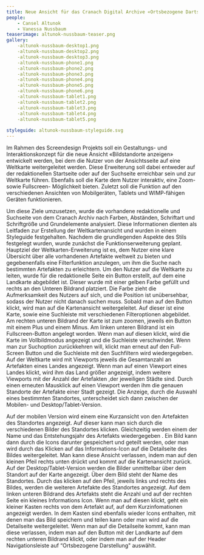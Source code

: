 ```yaml
---
title: Neue Ansicht für das Cranach Digital Archive «Ortsbezogene Dartstellung der Artefakte»
people:
    - Cansel Altunok
    - Vanessa Nussbaum
teaserimage: altunok-nussbaum-teaser.png
gallery:
    -altunok-nussbaum-desktop1.png
    -altunok-nussbaum-desktop2.png
    -altunok-nussbaum-desktop3.png
    -altunok-nussbaum-phone1.png
    -altunok-nussbaum-phone2.png
    -altunok-nussbaum-phone3.png
    -altunok-nussbaum-phone4.png
    -altunok-nussbaum-phone5.png
    -altunok-nussbaum-phone6.png
    -altunok-nussbaum-tablet1.png
    -altunok-nussbaum-tablet2.png
    -altunok-nussbaum-tablet3.png
    -altunok-nussbaum-tablet4.png
    -altunok-nussbaum-tablet5.png
   
styleguide: altunok-nussbaum-styleguide.svg
---
```


Im Rahmen des Screendesign Projekts soll ein Gestaltungs- und Interaktionskonzept für die neue Ansicht «Bildstandorte anzeigen» entwickelt werden, 
bei dem die Nutzer von der Ansichtsseite auf eine Weltkarte weitergeleitet werden. Diese Erweiterung soll dabei entweder auf der redaktionellen 
Startseite oder auf der Suchseite erreichbar sein und zur Weltkarte führen. Ebenfalls soll die Karte dem Nutzer interaktiv, eine Zoom- sowie 
Fullscreen- Möglichkeit bieten. Zuletzt soll die Funktion auf den verschiedenen Ansichten von Mobilgeräten, Tablets und WIMP-fähigen Geräten 
funktionieren.

Um diese Ziele umzusetzen, wurde die vorhandene redaktionelle und Suchseite von dem Cranach Archiv nach Farben, Abständen, Schriftart und Schriftgröße 
und Grundelemente analysiert. Diese Informationen dienten als Leitfaden zur Erstellung der Weltkartenansicht und wurden in einem Styleguide festgehalten.
Nachdem die grundlegenden Aspekte des Stils festgelegt wurden, wurde zunächst die Funktionserweiterung geplant. Hauptziel der Weltkarten-Erweiterung ist 
es, dem Nutzer eine klare Übersicht über alle vorhandenen Artefakte weltweit zu bieten und gegebenenfalls eine Filterfunktion anzulegen, um ihm die Suche 
nach bestimmten Artefakten zu erleichtern. Um den Nutzer auf die Weltkarte zu leiten, wurde für die redaktionelle Seite ein Button erstellt, auf dem eine 
Landkarte abgebildet ist. Dieser wurde mit einer gelben Farbe gefüllt und rechts an den Unteren Bildrand platziert. Die Farbe zieht die Aufmerksamkeit des 
Nutzers auf sich, und die Position ist unübersehbar, sodass der Nutzer nicht danach suchen muss. Sobald man auf den Button klickt, wird man auf die 
Kartenansicht weitergeleitet. Auf dieser ist eine Karte, sowie eine Suchleiste mit verschiedenen Filteroptionen abgebildet. Am rechten unteren Bildrand 
der Karte ist zum zoomen, jeweils ein Button mit einem Plus und einem Minus. Am linken unteren Bildrand ist ein Fullscreen-Button angelegt worden. 
Wenn man auf diesen klickt, wird die Karte im Vollbildmodus angezeigt und die Suchleiste verschwindet. Wenn man zur Suchoption zurückkehren will, klickt
man erneut auf den Full-Screen Button und die Suchleiste mit den Suchfiltern wird wiedergegeben. Auf der Weltkarte wird mit Viewports jeweils die 
Gesamtanzahl an Artefakten eines Landes angezeigt. Wenn man auf einen Viewport eines Landes klickt, wird ihm das Land größer angezeigt, indem weitere 
Viewports mit der Anzahl der Artefakten ,der jeweiligen Städte sind. Durch einen erneuten Mausklick auf einen Viewport werden ihm die genauen Standorte 
der Artefakte einer Stadt gezeigt. Die Anzeige, durch die Auswahl eines bestimmten Standortes, unterscheidet sich dann zwischen der Mobilen- und 
Desktop/Tablet-Version.

Auf der mobilen Version wird einem eine Kurzansicht von den Artefakten des Standortes angezeigt. Auf dieser kann man sich durch die verschiedenen Bilder 
des Standortes klicken. Gleichzeitig werden einem der Name und das Entstehungsjahr des Artefakts wiedergegeben . Ein Bild kann dann durch die Icons 
darunter gespeichert und geteilt werden, oder man wird durch das Klicken auf das Informations-Icon auf die Detailseite des Bildes weitergeleitet. 
Man kann diese Ansicht verlassen, indem man auf den kleinen Pfeil rechts unten drückt und kommt auf die Kartenansicht zurück.
Auf der Desktop/Tablet-Version werden die Bilder unmittelbar über dem Standort auf der Karte angezeigt. Über dem Bild steht der Name des Standortes. 
Durch das klicken auf den Pfeil, jeweils links und rechts des Bildes, werden die weiteren Artefakte des Standortes angezeigt. Auf dem linken unteren 
Bildrand des Artefakts steht die Anzahl und auf der rechten Seite ein kleines Informations Icon. Wenn man auf diesen klickt, geht ein kleiner Kasten 
rechts von dem Artefakt auf, auf dem Kurzinfomationen angezeigt werden. In dem Kasten sind ebenfalls wieder Icons enthalten, mit denen man das Bild 
speichern und teilen kann oder man wird auf die Detailseite weitergeleitet. Wenn man auf die Detailseite kommt, kann man diese verlassen, indem man 
auf den Button mit der Landkarte auf dem rechten unteren Bildrand klickt, oder indem man auf der Header Navigationsleiste auf “Ortsbezogene Darstellung"
auswählt.
